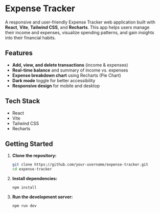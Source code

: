 # Expense Tracker

A responsive and user-friendly Expense Tracker web application built with **React**, **Vite**, **Tailwind CSS**, and **Recharts**. This app helps users manage their income and expenses, visualize spending patterns, and gain insights into their financial habits.

## Features

<!-- - **Filter transactions** by month and category -->
- **Add, view, and delete transactions** (income & expenses)
- **Real-time balance** and summary of income vs. expenses
- **Expense breakdown chart** using Recharts (Pie Chart)
- **Dark mode** toggle for better accessibility
- **Responsive design** for mobile and desktop

## Tech Stack

- React
- Vite
- Tailwind CSS
- Recharts

## Getting Started

1. **Clone the repository:**
   ```bash
   git clone https://github.com/your-username/expense-tracker.git
   cd expense-tracker
   ```

2. **Install dependencies:**
   ```bash
   npm install
   ```

3. **Run the development server:**
   ```bash
   npm run dev
   ```